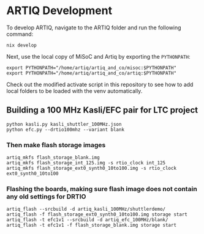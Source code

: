 # ARTIQ Development

To develop ARTIQ, navigate to the ARTIQ folder and run the following command:

    nix develop

Next, use the local copy of MiSoC and Artiq by exporting the `PYTHONPATH`:

    export PYTHONPATH="/home/artiq/artiq_and_co/misoc:$PYTHONPATH"
    export PYTHONPATH="/home/artiq/artiq_and_co/artiq:$PYTHONPATH"

Check out the modified activate script in this repository to see how to add
local folders to be loaded with the venv automatically.

## Building a 100 MHz Kasli/EFC pair for LTC project

    python kasli.py kasli_shuttler_100MHz.json
    python efc.py --drtio100mhz --variant blank

### Then make flash storage images

    artiq_mkfs flash_storage_blank.img
    artiq_mkfs flash_storage_int_125.img -s rtio_clock int_125
    artiq_mkfs flash_storage_ext0_synth0_10to100.img -s rtio_clock ext0_synth0_10to100

### Flashing the boards, making sure flash image does not contain any old settings for DRTIO

    artiq_flash --srcbuild -d artiq_kasli_100MHz/shuttlerdemo/
    artiq_flash -f flash_storage_ext0_synth0_10to100.img storage start
    artiq_flash -t efc1v1 --srcbuild -d artiq_efc_100MHz/blank/
    artiq_flash -t efc1v1 -f flash_storage_blank.img storage start

